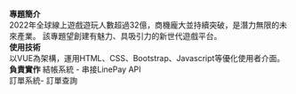 **專題簡介**  
2022年全球線上遊戲遊玩人數超過32億，商機龐大並持續突破，是潛力無限的未來產業。
該專題望創建有魅力、具吸引力的新世代遊戲平台。  
**使用技術**  
以VUE為架構，運用HTML、CSS、Bootstrap、Javascript等優化使用者介面。  
**負責實作**
結帳系統 - 串接LinePay API  
訂單系統- 訂單查詢  
